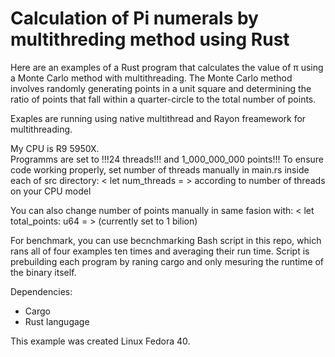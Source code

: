 # Calculation of Pi numerals by multithreding method using Rust

Here are an examples of a Rust program that calculates the value of π using a Monte Carlo method with multithreading. The Monte Carlo method involves randomly generating points in a unit square and determining the ratio of points that fall within a quarter-circle to the total number of points. 

Exaples are running using native multithread and Rayon freamework for multithreading.

My CPU is R9 5950X. \
Programms are set to !!!24 threads!!! and 1_000_000_000 points!!!
To ensure code working properly, set number of threads manually in main.rs inside each of src directory: < let num_threads = >
according to number of threads on your CPU model

You can also change number of points manually in same fasion with: < let total_points: u64 = > (currently set to 1 bilion)

For benchmark, you can use becnchmarking Bash script in this repo, which rans all of four examples ten times and averaging their run time.
Script is prebuilding each program by raning cargo and only mesuring the runtime of the binary itself.

Dependencies: 
- Cargo
- Rust langugage

This example was created Linux Fedora 40.
